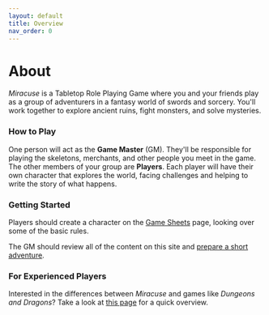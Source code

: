 ```yaml
---
layout: default
title: Overview
nav_order: 0
---
```


# About

_Miracuse_ is a Tabletop Role Playing Game where you and your friends play as a group of adventurers in a fantasy world of swords and sorcery. You'll work together to explore ancient ruins, fight monsters, and solve mysteries.

### How to Play

One person will act as the **Game Master** (GM). They'll be responsible for playing the skeletons, merchants, and other people you meet in the game. The other members of your group are **Players**. Each player will have their own character that explores the world, facing challenges and helping to write the story of what happens.

### Getting Started

Players should create a character on the [Game Sheets](docs/game_sheets.html) page, looking over some of the basic rules.

The GM should review all of the content on this site and [prepare a short adventure](docs/gm_pages/first_session.md).

### For Experienced Players

Interested in the differences between _Miracuse_ and games like _Dungeons and Dragons_? Take a look at [this page](docs/more/system_design/about_the_system.md) for a quick overview.